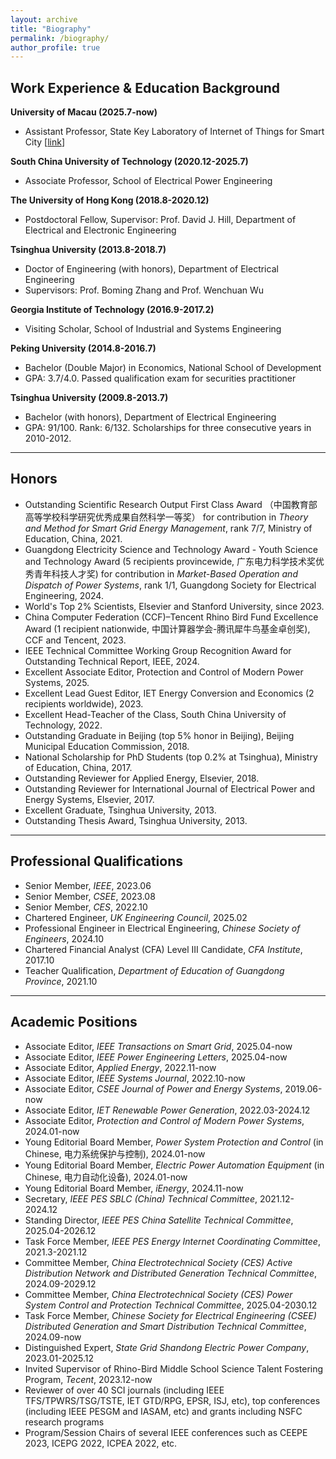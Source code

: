 ```yaml
---
layout: archive
title: "Biography"
permalink: /biography/
author_profile: true
---
```


## Work Experience & Education Background

**University of Macau (2025.7-now)**
- Assistant Professor, State Key Laboratory of Internet of Things for Smart City [[link](https://skliotsc.um.edu.mo/)]

**South China University of Technology (2020.12-2025.7)** 
- Associate Professor, School of Electrical Power Engineering

**The University of Hong Kong (2018.8-2020.12)** 
- Postdoctoral Fellow, Supervisor: Prof. David J. Hill, Department of Electrical and Electronic Engineering

**Tsinghua University (2013.8-2018.7)**
- Doctor of Engineering (with honors), Department of Electrical Engineering
- Supervisors: Prof. Boming Zhang and Prof. Wenchuan Wu

**Georgia Institute of Technology (2016.9-2017.2)**
- Visiting Scholar, School of Industrial and Systems Engineering

**Peking University (2014.8-2016.7)**
- Bachelor (Double Major) in Economics, National School of Development
- GPA: 3.7/4.0. Passed qualification exam for securities practitioner

**Tsinghua University (2009.8-2013.7)**
- Bachelor (with honors), Department of Electrical Engineering
- GPA: 91/100. Rank: 6/132. Scholarships for three consecutive years in 2010-2012.

---
## Honors
-	Outstanding Scientific Research Output First Class Award （中国教育部高等学校科学研究优秀成果自然科学一等奖） for contribution in *Theory and Method for Smart Grid Energy Management*, rank 7/7, Ministry of Education, China, 2021.
-	Guangdong Electricity Science and Technology Award - Youth Science and Technology Award (5 recipients provincewide, 广东电力科学技术奖优秀青年科技人才奖) for contribution in *Market-Based Operation and Dispatch of Power Systems*, rank 1/1, Guangdong Society for Electrical Engineering, 2024.
- World's Top 2% Scientists, Elsevier and Stanford University, since 2023.
- China Computer Federation (CCF)–Tencent Rhino Bird Fund Excellence Award (1 recipient nationwide, 中国计算器学会-腾讯犀牛鸟基金卓创奖), CCF and Tencent, 2023.
- IEEE Technical Committee Working Group Recognition Award for Outstanding Technical Report, IEEE, 2024.
- Excellent Associate Editor, Protection and Control of Modern Power Systems, 2025.
- Excellent Lead Guest Editor, IET Energy Conversion and Economics (2 recipients worldwide), 2023.
- Excellent Head-Teacher of the Class, South China University of Technology, 2022.
- Outstanding Graduate in Beijing (top 5% honor in Beijing), Beijing Municipal Education Commission, 2018.
- National Scholarship for PhD Students (top 0.2% at Tsinghua), Ministry of Education, China, 2017.
- Outstanding Reviewer for Applied Energy, Elsevier, 2018.
- Outstanding Reviewer for International Journal of Electrical Power and Energy Systems, Elsevier, 2017.
- Excellent Graduate, Tsinghua University, 2013.
- Outstanding Thesis Award, Tsinghua University, 2013.

---
## Professional Qualifications
-	Senior Member, *IEEE*, 2023.06
-	Senior Member, *CSEE*, 2023.08
-	Senior Member, *CES*, 2022.10
-	Chartered Engineer, *UK Engineering Council*, 2025.02
-	Professional Engineer in Electrical Engineering, *Chinese Society of Engineers*, 2024.10
-	Chartered Financial Analyst (CFA) Level III Candidate, *CFA Institute*, 2017.10
-	Teacher Qualification, *Department of Education of Guangdong Province*, 2021.10

---
## Academic Positions

- Associate Editor, *IEEE Transactions on Smart Grid*, 2025.04-now
- Associate Editor, *IEEE Power Engineering Letters*, 2025.04-now
- Associate Editor, *Applied Energy*, 2022.11-now
- Associate Editor, *IEEE Systems Journal*, 2022.10-now
- Associate Editor, *CSEE Journal of Power and Energy Systems*, 2019.06-now
- Associate Editor, *IET Renewable Power Generation*, 2022.03-2024.12
- Associate Editor, *Protection and Control of Modern Power Systems*, 2024.01-now
- Young Editorial Board Member, *Power System Protection and Control* (in Chinese, 电力系统保护与控制), 2024.01-now
- Young Editorial Board Member, *Electric Power Automation Equipment* (in Chinese, 电力自动化设备), 2024.01-now
- Young Editorial Board Member, *iEnergy*, 2024.11-now
- Secretary, *IEEE PES SBLC (China) Technical Committee*, 2021.12-2024.12
- Standing Director, *IEEE PES China Satellite Technical Committee*, 2025.04-2026.12
- Task Force Member, *IEEE PES Energy Internet Coordinating Committee*, 2021.3-2021.12
- Committee Member, *China Electrotechnical Society (CES) Active Distribution Network and Distributed Generation Technical Committee*, 2024.09-2029.12
- Committee Member, *China Electrotechnical Society (CES) Power System Control and Protection Technical Committee*, 2025.04-2030.12
- Task Force Member, *Chinese Society for Electrical Engineering (CSEE) Distributed Generation and Smart Distribution Technical Committee*, 2024.09-now
- Distinguished Expert, *State Grid Shandong Electric Power Company*, 2023.01-2025.12
- Invited Supervisor of Rhino-Bird Middle School Science Talent Fostering Program, *Tecent*, 2023.12-now
- Reviewer of over 40 SCI journals (including IEEE TFS/TPWRS/TSG/TSTE, IET GTD/RPG, EPSR, ISJ, etc), top conferences (including IEEE PESGM and IASAM, etc) and grants including NSFC research programs
- Program/Session Chairs of several IEEE conferences such as CEEPE 2023, ICEPG 2022, ICPEA 2022, etc.




